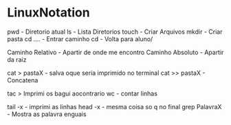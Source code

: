 # LinuxNotation


pwd - Diretorio atual
ls - Lista Diretorios
touch - Criar Arquivos
mkdir - Criar pasta
cd .... - Entrar caminho
cd - Volta para aluno/


Caminho Relativo - Apartir de onde me encontro
Caminho Absoluto - Apartir da raiz


cat > pastaX - salva oque seria imprimido no terminal
cat >> pastaX - Concatena

tac > Imprimi os bagui aocontrario
wc - contar linhas

tail -x - imprimi as linhas
head -x - mesma coisa so q no final
grep PalavraX - Mostra as palavra enguais

